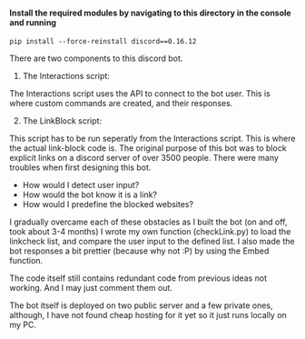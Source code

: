 #### Install the required modules by navigating to this directory in the console and running 

```git
pip install --force-reinstall discord==0.16.12
```

There are two components to this discord bot. 
1. The Interactions script:
	
The Interactions script uses the API to connect to the bot user. 
This is where custom commands are created, and their responses.

2. The LinkBlock script:

This script has to be run seperatly from the Interactions script. This is where the actual link-block code is.
The original purpose of this bot was to block explicit links on a discord server of over 3500 people. 
There were many troubles when first designing this bot. 
- How would I detect user input?
- How would the bot know it is a link?
- How would I predefine the blocked websites?

I gradually overcame each of these obstacles as I built the bot (on and off, took about 3-4 months)
I wrote my own function (checkLink.py) to load the linkcheck list, and compare the user input to the defined list.
I also made the bot responses a bit prettier (because why not :P) by using the Embed function.

The code itself still contains redundant code from previous ideas not working. And I may just comment them out.

The bot itself is deployed on two public server and a few private ones, although, I have not found cheap hosting for it yet so it just runs locally on my PC.



